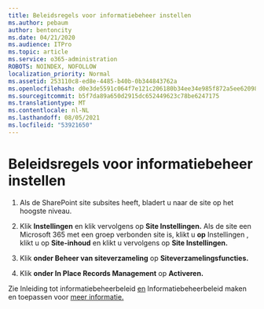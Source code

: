 ```yaml
---
title: Beleidsregels voor informatiebeheer instellen
ms.author: pebaum
author: bentoncity
ms.date: 04/21/2020
ms.audience: ITPro
ms.topic: article
ms.service: o365-administration
ROBOTS: NOINDEX, NOFOLLOW
localization_priority: Normal
ms.assetid: 253110c8-ed8e-4485-b40b-0b344843762a
ms.openlocfilehash: d0e3de5591c064f7e121c206180b34ee34e985f872a5ee6209889ecad6eaa32c
ms.sourcegitcommit: b5f7da89a650d2915dc652449623c78be6247175
ms.translationtype: MT
ms.contentlocale: nl-NL
ms.lasthandoff: 08/05/2021
ms.locfileid: "53921650"
---
```

# <a name="set-up-information-management-policies"></a>Beleidsregels voor informatiebeheer instellen

1. Als de SharePoint site subsites heeft, bladert u naar de site op het hoogste niveau.
    
2. Klik **Instellingen** en klik vervolgens op **Site Instellingen.** Als de site een Microsoft 365 met een groep verbonden site is, klikt u **op** Instellingen , klikt u op **Site-inhoud** en klikt u vervolgens op **Site Instellingen.**
    
3. Klik **onder Beheer van siteverzameling** op **Siteverzamelingsfuncties.**
    
4. Klik **onder In Place Records Management** op **Activeren.**
    
Zie Inleiding tot informatiebeheerbeleid [en](https://go.microsoft.com/fwlink/?linkid=404239) Informatiebeheerbeleid maken en toepassen voor [meer informatie.](https://go.microsoft.com/fwlink/?linkid=2003916)
  

